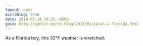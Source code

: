 ```yaml
---
layout: post
microblog: true
date: 2018-01-14 10:25 -0500
guid: http://gubler.micro.blog/2018/01/14/as-a-florida.html
---
```

As a Florida boy, this 32°F weather is wretched.
